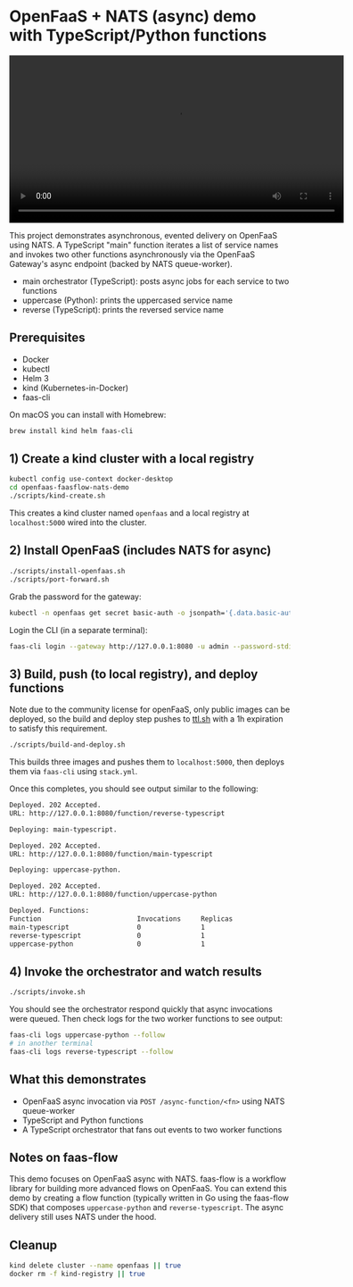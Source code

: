 # OpenFaaS + NATS (async) demo with TypeScript/Python functions

<video src="https://cdn.zappy.app/v3732a2bd3e2611eb62169cc315bf3041.mp4" controls width="600">
  Your browser does not support the video tag.
</video>

This project demonstrates asynchronous, evented delivery on OpenFaaS using NATS. A TypeScript "main" function iterates a list of service names and invokes two other functions asynchronously via the OpenFaaS Gateway's async endpoint (backed by NATS queue-worker).

- main orchestrator (TypeScript): posts async jobs for each service to two functions
- uppercase (Python): prints the uppercased service name
- reverse (TypeScript): prints the reversed service name

## Prerequisites

- Docker
- kubectl
- Helm 3
- kind (Kubernetes-in-Docker)
- faas-cli

On macOS you can install with Homebrew:

```bash
brew install kind helm faas-cli
```

## 1) Create a kind cluster with a local registry

```bash
kubectl config use-context docker-desktop
cd openfaas-faasflow-nats-demo
./scripts/kind-create.sh
```

This creates a kind cluster named `openfaas` and a local registry at `localhost:5000` wired into the cluster.

## 2) Install OpenFaaS (includes NATS for async)

```bash
./scripts/install-openfaas.sh
./scripts/port-forward.sh
```

Grab the password for the gateway:

```bash
kubectl -n openfaas get secret basic-auth -o jsonpath='{.data.basic-auth-password}' | base64 --decode; echo
```

Login the CLI (in a separate terminal):

```bash
faas-cli login --gateway http://127.0.0.1:8080 -u admin --password-stdin
```

## 3) Build, push (to local registry), and deploy functions

Note due to the community license for openFaaS, only public images 
can be deployed, so the build and deploy step pushes to [ttl.sh](https://ttl.sh)
with a 1h expiration to satisfy this requirement.

```bash
./scripts/build-and-deploy.sh
```

This builds three images and pushes them to `localhost:5000`, then deploys them via `faas-cli` using `stack.yml`.

Once this completes, you should see output similar to the following:

```bash
Deployed. 202 Accepted.
URL: http://127.0.0.1:8080/function/reverse-typescript

Deploying: main-typescript.

Deployed. 202 Accepted.
URL: http://127.0.0.1:8080/function/main-typescript

Deploying: uppercase-python.

Deployed. 202 Accepted.
URL: http://127.0.0.1:8080/function/uppercase-python

Deployed. Functions:
Function                        Invocations     Replicas
main-typescript                 0               1
reverse-typescript              0               1
uppercase-python                0               1
```

## 4) Invoke the orchestrator and watch results

```bash
./scripts/invoke.sh
```

You should see the orchestrator respond quickly that async invocations were queued. Then check logs for the two worker functions to see output:

```bash
faas-cli logs uppercase-python --follow
# in another terminal
faas-cli logs reverse-typescript --follow
```

## What this demonstrates

- OpenFaaS async invocation via `POST /async-function/<fn>` using NATS queue-worker
- TypeScript and Python functions
- A TypeScript orchestrator that fans out events to two worker functions

## Notes on faas-flow

This demo focuses on OpenFaaS async with NATS. faas-flow is a workflow library for building more advanced flows on OpenFaaS. You can extend this demo by creating a flow function (typically written in Go using the faas-flow SDK) that composes `uppercase-python` and `reverse-typescript`. The async delivery still uses NATS under the hood.

## Cleanup

```bash
kind delete cluster --name openfaas || true
docker rm -f kind-registry || true
```
